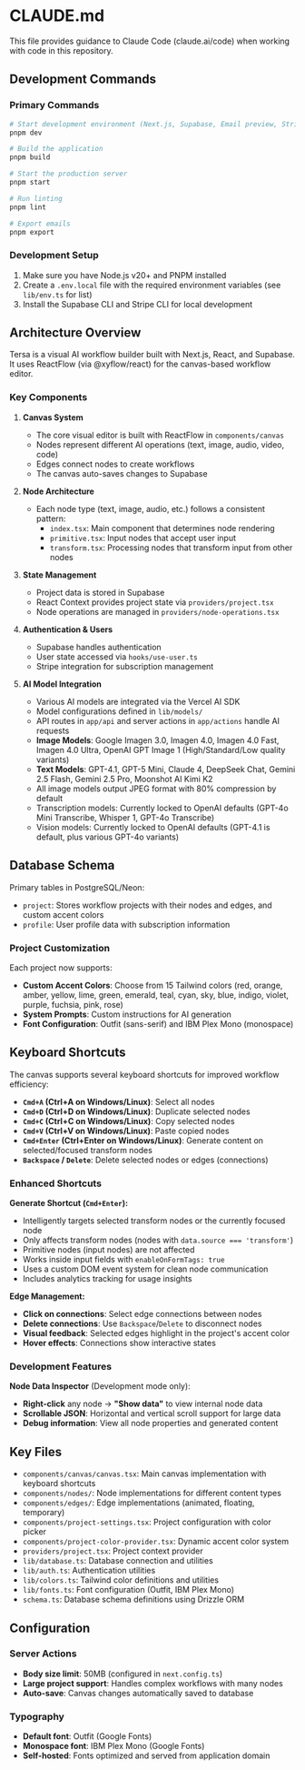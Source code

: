 # CLAUDE.md

This file provides guidance to Claude Code (claude.ai/code) when working with code in this repository.

## Development Commands

### Primary Commands

```bash
# Start development environment (Next.js, Supabase, Email preview, Stripe webhook forwarding)
pnpm dev

# Build the application
pnpm build

# Start the production server
pnpm start

# Run linting
pnpm lint

# Export emails
pnpm export
```

### Development Setup

1. Make sure you have Node.js v20+ and PNPM installed
2. Create a `.env.local` file with the required environment variables (see `lib/env.ts` for list)
3. Install the Supabase CLI and Stripe CLI for local development

## Architecture Overview

Tersa is a visual AI workflow builder built with Next.js, React, and Supabase. It uses ReactFlow (via @xyflow/react) for the canvas-based workflow editor.

### Key Components

1. **Canvas System**
   - The core visual editor is built with ReactFlow in `components/canvas`
   - Nodes represent different AI operations (text, image, audio, video, code)
   - Edges connect nodes to create workflows
   - The canvas auto-saves changes to Supabase

2. **Node Architecture**
   - Each node type (text, image, audio, etc.) follows a consistent pattern:
     - `index.tsx`: Main component that determines node rendering
     - `primitive.tsx`: Input nodes that accept user input
     - `transform.tsx`: Processing nodes that transform input from other nodes

3. **State Management**
   - Project data is stored in Supabase
   - React Context provides project state via `providers/project.tsx`
   - Node operations are managed in `providers/node-operations.tsx`

4. **Authentication & Users**
   - Supabase handles authentication
   - User state accessed via `hooks/use-user.ts`
   - Stripe integration for subscription management

5. **AI Model Integration**
   - Various AI models are integrated via the Vercel AI SDK
   - Model configurations defined in `lib/models/`
   - API routes in `app/api` and server actions in `app/actions` handle AI requests
   - **Image Models**: Google Imagen 3.0, Imagen 4.0, Imagen 4.0 Fast, Imagen 4.0 Ultra, OpenAI GPT Image 1 (High/Standard/Low quality variants)
   - **Text Models**: GPT-4.1, GPT-5 Mini, Claude 4, DeepSeek Chat, Gemini 2.5 Flash, Gemini 2.5 Pro, Moonshot AI Kimi K2
   - All image models output JPEG format with 80% compression by default
   - Transcription models: Currently locked to OpenAI defaults (GPT-4o Mini Transcribe, Whisper 1, GPT-4o Transcribe)
   - Vision models: Currently locked to OpenAI defaults (GPT-4.1 is default, plus various GPT-4o variants)

## Database Schema

Primary tables in PostgreSQL/Neon:
- `project`: Stores workflow projects with their nodes and edges, and custom accent colors
- `profile`: User profile data with subscription information

### Project Customization

Each project now supports:
- **Custom Accent Colors**: Choose from 15 Tailwind colors (red, orange, amber, yellow, lime, green, emerald, teal, cyan, sky, blue, indigo, violet, purple, fuchsia, pink, rose)
- **System Prompts**: Custom instructions for AI generation
- **Font Configuration**: Outfit (sans-serif) and IBM Plex Mono (monospace)

## Keyboard Shortcuts

The canvas supports several keyboard shortcuts for improved workflow efficiency:

- **`Cmd+A` (Ctrl+A on Windows/Linux)**: Select all nodes
- **`Cmd+D` (Ctrl+D on Windows/Linux)**: Duplicate selected nodes
- **`Cmd+C` (Ctrl+C on Windows/Linux)**: Copy selected nodes
- **`Cmd+V` (Ctrl+V on Windows/Linux)**: Paste copied nodes
- **`Cmd+Enter` (Ctrl+Enter on Windows/Linux)**: Generate content on selected/focused transform nodes
- **`Backspace` / `Delete`**: Delete selected nodes or edges (connections)

### Enhanced Shortcuts

**Generate Shortcut (`Cmd+Enter`):**
- Intelligently targets selected transform nodes or the currently focused node
- Only affects transform nodes (nodes with `data.source === 'transform'`)  
- Primitive nodes (input nodes) are not affected
- Works inside input fields with `enableOnFormTags: true`
- Uses a custom DOM event system for clean node communication
- Includes analytics tracking for usage insights

**Edge Management:**
- **Click on connections**: Select edge connections between nodes
- **Delete connections**: Use `Backspace`/`Delete` to disconnect nodes
- **Visual feedback**: Selected edges highlight in the project's accent color
- **Hover effects**: Connections show interactive states

### Development Features

**Node Data Inspector** (Development mode only):
- **Right-click** any node → **"Show data"** to view internal node data
- **Scrollable JSON**: Horizontal and vertical scroll support for large data
- **Debug information**: View all node properties and generated content

## Key Files

- `components/canvas/canvas.tsx`: Main canvas implementation with keyboard shortcuts
- `components/nodes/`: Node implementations for different content types  
- `components/edges/`: Edge implementations (animated, floating, temporary)
- `components/project-settings.tsx`: Project configuration with color picker
- `components/project-color-provider.tsx`: Dynamic accent color system
- `providers/project.tsx`: Project context provider
- `lib/database.ts`: Database connection and utilities
- `lib/auth.ts`: Authentication utilities
- `lib/colors.ts`: Tailwind color definitions and utilities
- `lib/fonts.ts`: Font configuration (Outfit, IBM Plex Mono)
- `schema.ts`: Database schema definitions using Drizzle ORM

## Configuration

### Server Actions
- **Body size limit**: 50MB (configured in `next.config.ts`)
- **Large project support**: Handles complex workflows with many nodes
- **Auto-save**: Canvas changes automatically saved to database

### Typography
- **Default font**: Outfit (Google Fonts)
- **Monospace font**: IBM Plex Mono (Google Fonts)
- **Self-hosted**: Fonts optimized and served from application domain
